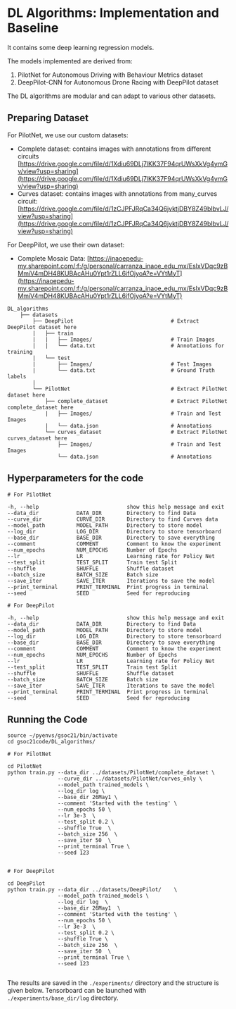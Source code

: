 # DL Algorithms: Implementation and Baseline

It contains some deep learning regression models.

The models implemented are derived from:
1. PilotNet for Autonomous Driving with Behaviour Metrics dataset
2. DeepPilot-CNN for Autonomous Drone Racing with DeepPilot dataset

The DL algorithms are modular and can adapt to various other datasets. 

## Preparing Dataset

For PilotNet, we use our custom datasets:
- Complete dataset: contains images with annotations from different circuits [https://drive.google.com/file/d/1Xdiu69DLj7lKK37F94qrUWsXkVg4ymGv/view?usp=sharing](https://drive.google.com/file/d/1Xdiu69DLj7lKK37F94qrUWsXkVg4ymGv/view?usp=sharing)
- Curves dataset: contains images with annotations from many_curves circuit: [https://drive.google.com/file/d/1zCJPFJRqCa34Q6jvktjDBY8Z49bIbvLJ/view?usp=sharing](https://drive.google.com/file/d/1zCJPFJRqCa34Q6jvktjDBY8Z49bIbvLJ/view?usp=sharing)

For DeepPilot, we use their own dataset:
- Complete Mosaic Data: [https://inaoepedu-my.sharepoint.com/:f:/g/personal/carranza_inaoe_edu_mx/EslxVDqc9zBMmiV4mDH48KUBAcAHu0Ypt1rZLL6ifOjyoA?e=VYtMyT](https://inaoepedu-my.sharepoint.com/:f:/g/personal/carranza_inaoe_edu_mx/EslxVDqc9zBMmiV4mDH48KUBAcAHu0Ypt1rZLL6ifOjyoA?e=VYtMyT)

```
DL_algorithms
    ├── datasets
        ├── DeepPilot                               # Extract DeepPilot dataset here
        |   ├── train                               
        |   |   ├── Images/                         # Train Images
        |   |   └── data.txt                        # Annotations for training
        |   └── test                               
        |       ├── Images/                         # Test Images
        |       └── data.txt                        # Ground Truth labels
        |
        └── PilotNet                                # Extract PilotNet dataset here
            ├── complete_dataset                    # Extract PilotNet complete_dataset here           
            |   ├── Images/                         # Train and Test Images
            |   └── data.json                       # Annotations
            └── curves_dataset                      # Extract PilotNet curves_dataset here  
                ├── Images/                         # Train and Test Images
                └── data.json                       # Annotations
```

## Hyperparameters for the code

```
# For PilotNet

-h, --help                            show this help message and exit
--data_dir            DATA_DIR        Directory to find Data
--curve_dir           CURVE_DIR       Directory to find Curves data
--model_path          MODEL_PATH      Directory to store model
--log_dir             LOG_DIR         Directory to store tensorboard
--base_dir            BASE_DIR        Directory to save everything
--comment             COMMENT         Comment to know the experiment
--num_epochs          NUM_EPOCHS      Number of Epochs
--lr                  LR              Learning rate for Policy Net
--test_split          TEST_SPLIT      Train test Split
--shuffle             SHUFFLE         Shuffle dataset
--batch_size          BATCH_SIZE      Batch size
--save_iter           SAVE_ITER       Iterations to save the model
--print_terminal      PRINT_TERMINAL  Print progress in terminal
--seed                SEED            Seed for reproducing

# For DeepPilot

-h, --help                            show this help message and exit
--data_dir            DATA_DIR        Directory to find Data
--model_path          MODEL_PATH      Directory to store model
--log_dir             LOG_DIR         Directory to store tensorboard
--base_dir            BASE_DIR        Directory to save everything
--comment             COMMENT         Comment to know the experiment
--num_epochs          NUM_EPOCHS      Number of Epochs
--lr                  LR              Learning rate for Policy Net
--test_split          TEST_SPLIT      Train test Split
--shuffle             SHUFFLE         Shuffle dataset
--batch_size          BATCH_SIZE      Batch size
--save_iter           SAVE_ITER       Iterations to save the model
--print_terminal      PRINT_TERMINAL  Print progress in terminal
--seed                SEED            Seed for reproducing

```

## Running the Code

```
source ~/pyenvs/gsoc21/bin/activate
cd gsoc21code/DL_algorithms/

# For PilotNet

cd PilotNet
python train.py --data_dir ../datasets/PilotNet/complete_dataset \
                --curve_dir ../datasets/PilotNet/curves_only \     
                --model_path trained_models \   
                --log_dir log \       
                --base_dir 26May1 \      
                --comment 'Started with the testing' \      
                --num_epochs 50 \   
                --lr 3e-3  \          
                --test_split 0.2 \   
                --shuffle True  \     
                --batch_size 256  \  
                --save_iter 50  \   
                --print_terminal True \
                --seed 123      


# For DeepPilot

cd DeepPilot
python train.py --data_dir ../datasets/DeepPilot/    \
                --model_path trained_models \   
                --log_dir log  \      
                --base_dir 26May1  \     
                --comment 'Started with the testing' \      
                --num_epochs 50 \   
                --lr 3e-3  \          
                --test_split 0.2 \   
                --shuffle True \      
                --batch_size 256  \  
                --save_iter 50  \   
                --print_terminal True \
                --seed 123  


```

The results are saved in the `./experiments/` directory and the structure is given below. 
Tensorboard can be launched with `./experiments/base_dir/log` directory.